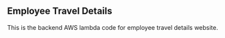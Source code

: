 <h2>Employee Travel Details</h2>
This is the backend AWS lambda code for employee travel details website.
